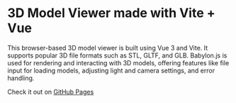 # 3D Model Viewer made with Vite + Vue

This browser-based 3D model viewer is built using Vue 3 and Vite. It supports popular 3D file formats such as STL, GLTF, and GLB. Babylon.js is used for rendering and interacting with 3D models, offering features like file input for loading models, adjusting light and camera settings, and error handling.

Check it out on [GitHub Pages](https://renskursa.me/Simple-3D-Model-Viewer/)
